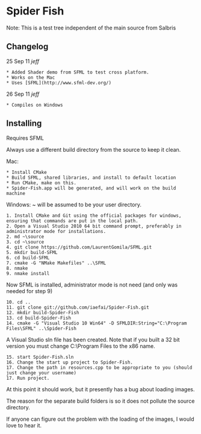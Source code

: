 Spider Fish
===========

Note: This is a test tree independent of the main source from
Salbris

Changelog
---------

25 Sep 11   *jeff*

    * Added Shader demo from SFML to test cross platform.
    * Works on the Mac
    * Uses [SFML](http://www.sfml-dev.org/)
      
26 Sep 11	*jeff*

    * Compiles on Windows

Installing
----------

Requires SFML

Always use a different build directory from the source to keep it clean.

Mac:

    * Install CMake
    * Build SFML, shared libraries, and install to default location
    * Run CMake, make on this.
    * Spider-Fish.app will be generated, and will work on the build machine
    
Windows: ~ will be assumed to be your user directory.

    1. Install CMake and Git using the official packages for windows, ensuring that commands are put in the local path.
	2. Open a Visual Studio 2010 64 bit command prompt, preferably in administrator mode for installations.
	2. md ~\source 
	3. cd ~\source
	4. git clone https://github.com/LaurentGomila/SFML.git
	5. mkdir build-SFML
	6. cd build-SFML
	7. cmake -G "NMake Makefiles" ..\SFML
	8. nmake
	9. nmake install

Now SFML is installed, administrator mode is not need (and only was needed for step 9)

    10. cd ..
	11. git clone git://github.com/iaefai/Spider-Fish.git
	12. mkdir build-Spider-Fish
	13. cd build-Spider-Fish
	14. cmake -G "Visual Studio 10 Win64" -D SFMLDIR:String="C:\Program Files\SFML" ..\Spider-Fish

A Visual Studio sln file has been created. Note that if you built a 32 bit version you must change C:\Program Files to the x86 name.

    15. start Spider-Fish.sln
	16. Change the start up project to Spider-Fish.
	17. Change the path in resources.cpp to be appropriate to you (should just change your username)
	17. Run project.
	
At this point it should work, but it presently has a bug about loading images.

The reason for the separate build folders is so it does not pollute the source directory. 

If anyone can figure out the problem with the loading of the images, I would love to hear it.